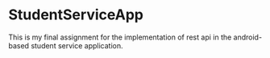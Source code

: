 # StudentServiceApp
This is my final assignment for the implementation of rest api in the android-based student service application.
